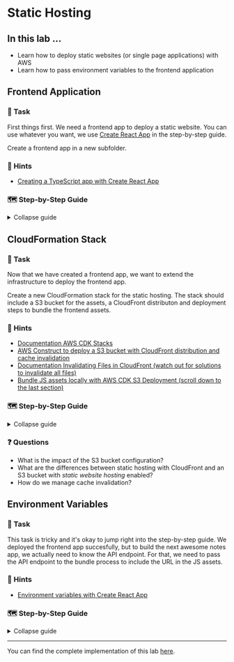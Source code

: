 # Static Hosting

## In this lab …

- Learn how to deploy static websites (or single page applications) with AWS
- Learn how to pass environment variables to the frontend application

## Frontend Application

### 📝 Task

First things first. We need a frontend app to deploy a static website. You can use whatever you want, we use [Create React App](https://github.com/facebook/create-react-app) in the step-by-step guide.

Create a frontend app in a new subfolder.

### 🔎 Hints

- [Creating a TypeScript app with Create React App](https://create-react-app.dev/docs/getting-started/#creating-a-typescript-app)

### 🗺  Step-by-Step Guide

<details>
<summary>Collapse guide</summary>

1. Run create-react-app to bootstrap a new CRA project:
   ```bash
   npx create-react-app frontend --template typescript
   ```
2. Pinpoint Jest version so we use the same version for the CDK project as well as for the frontend application:
   ```bash
   npm install jest@26.6.0 --save-dev
   ```
3. Feel free to go into the frontend folder and start the application:
   ```bash
   cd frontend
   npm start
   ```
   Go to http://localhost:3000 and enjoy the app!

</details>

## CloudFormation Stack

### 📝 Task

Now that we have created a frontend app, we want to extend the infrastructure to deploy the frontend app.

Create a new CloudFormation stack for the static hosting. The stack should include a S3 bucket for the assets, a CloudFront distributon and deployment steps to bundle the frontend assets.

### 🔎 Hints

- [Documentation AWS CDK Stacks](https://docs.aws.amazon.com/cdk/latest/guide/stacks.html)
- [AWS Construct to deploy a S3 bucket with CloudFront distribution and cache invalidation](https://docs.aws.amazon.com/cdk/api/latest/docs/aws-s3-deployment-readme.html#cloudfront-invalidation)
- [Documentation Invalidating Files in CloudFront (watch out for solutions to invalidate all files)](https://docs.aws.amazon.com/AmazonCloudFront/latest/DeveloperGuide/Invalidation.html)
- [Bundle JS assets locally with AWS CDK S3 Deployment (scroll down to the last section)](https://aws.amazon.com/blogs/devops/building-apps-with-aws-cdk/)

### 🗺  Step-by-Step Guide

<details>
<summary>Collapse guide</summary>

1. Install new dependencies (in the root directory of your project):
   ```bash
   npm install @aws-cdk/aws-s3-deployment @aws-cdk/aws-cloudfront-origins @aws-cdk/aws-cloudfront fs-extra
   npm install @types/fs-extra --save-dev
   ```
1. Go to the `lib` folder and create a new file:
   ```bash
   touch lib/notes-frontend-stack.ts
   ```
1. Add the following code to the new file:

   ```typescript
   import { execSync } from "child_process";
   import * as path from "path";
   import * as fs from "fs-extra";
   import * as cdk from "@aws-cdk/core";
   import * as s3 from "@aws-cdk/aws-s3";
   import * as cloudfront from "@aws-cdk/aws-cloudfront";
   import * as origins from "@aws-cdk/aws-cloudfront-origins";
   import * as s3deploy from "@aws-cdk/aws-s3-deployment";

   export class NotesFrontendStack extends cdk.Stack {
     constructor(scope: cdk.Construct, id: string, props?: cdk.StackProps) {
       super(scope, id, props);

       const bucket = new s3.Bucket(this, "NotesFrontend", {
         removalPolicy: cdk.RemovalPolicy.DESTROY,
         autoDeleteObjects: true,
       });

       const distribution = new cloudfront.Distribution(
         this,
         "NotesFrontendDistribution",
         {
           defaultBehavior: { origin: new origins.S3Origin(bucket) },
           defaultRootObject: "index.html",
         }
       );

       new s3deploy.BucketDeployment(this, "DeployWithInvalidation", {
         sources: [
           s3deploy.Source.asset(path.join(__dirname, "../frontend"), {
             bundling: {
               local: {
                 tryBundle(outputDir) {
                   try {
                     execSync("npm --version");
                   } catch {
                     return false;
                   }

                   execSync(`
                  npm --prefix ./frontend i && 
                  npm --prefix ./frontend run build
                `);
                   fs.copySync(
                     path.join(__dirname, "../frontend", "build"),
                     outputDir
                   );

                   return true;
                 },
               },
               image: cdk.DockerImage.fromRegistry("node:lts"),
               command: [],
             },
           }),
         ],
         destinationBucket: bucket,
         distribution,
         distributionPaths: ["/*"],
       });

       new cdk.CfnOutput(this, "URL", {
         value: `https://${distribution.distributionDomainName}`,
       });
     }
   }
   ```

1. Go to the file `bin/notes-api.ts` and add the following code:

   ```typescript
   #!/usr/bin/env node
   import "source-map-support/register";
   import * as cdk from "@aws-cdk/core";
   import { NotesApiStack } from "../lib/notes-api-stack";
   import { NotesFrontendStack } from "../lib/notes-frontend-stack";

   const app = new cdk.App();
   new NotesApiStack(app, "NotesApiStack");
   new NotesFrontendStack(app, "NotesFrontendStack");
   ```

1. Deploy the new CloudFormation stack:
   ```bash
   npx cdk deploy NotesFrontendStack
   ```

</details>

### ❓ Questions

- What is the impact of the S3 bucket configuration?
- What are the differences between static hosting with CloudFront and an S3 bucket with _static website hosting_ enabled?
- How do we manage cache invalidation?

## Environment Variables

### 📝 Task

This task is tricky and it's okay to jump right into the step-by-step guide. We deployed the frontend app succesfully, but to build the next awesome notes app, we actually need to know the API endpoint. For that, we need to pass the API endpoint to the bundle process to include the URL in the JS assets.

### 🔎 Hints

- [Environment variables with Create React App](https://create-react-app.dev/docs/adding-custom-environment-variables/)

### 🗺  Step-by-Step Guide

<details>
<summary>Collapse guide</summary>

1. Extend the CloudFormation stack (`lib/notes-frontend-stack.ts`):

   ```diff
    import { execSync } from 'child_process';
    import * as path from 'path';
    import * as fs from 'fs-extra';
    import * as cdk from "@aws-cdk/core";
    import * as s3 from '@aws-cdk/aws-s3';
    import * as cloudfront from '@aws-cdk/aws-cloudfront';
    import * as origins from '@aws-cdk/aws-cloudfront-origins';
    import * as s3deploy from '@aws-cdk/aws-s3-deployment';

   +interface Props extends cdk.StackProps {
   +  apiEndpoint: string;
   +}
   +
    export class NotesFrontendStack extends cdk.Stack {
   -  constructor(scope: cdk.Construct, id: string, props?: cdk.StackProps) {
   +  constructor(scope: cdk.Construct, id: string, props: Props) {
       super(scope, id, props);

       const bucket = new s3.Bucket(this, 'NotesFrontend', {
       removalPolicy: cdk.RemovalPolicy.DESTROY,
       autoDeleteObjects: true,
       });

       const distribution = new cloudfront.Distribution(this, 'NotesFrontendDistribution', {
       defaultBehavior: { origin: new origins.S3Origin(bucket) },
       defaultRootObject: 'index.html'
       });

       new s3deploy.BucketDeployment(this, 'DeployWithInvalidation', {
       sources: [
           s3deploy.Source.asset(path.join(__dirname, '../frontend'), {
           bundling: {
               local: {
               tryBundle(outputDir) {
                   try {
                   execSync('npm --version');
                   } catch {
                   return false
                   }

                   execSync(`
                   npm --prefix ./frontend i &&
   -                  npm --prefix ./frontend run build
   +                  REACT_APP_API_ENDPOINT=${props.apiEndpoint} npm --prefix ./frontend run build
                   `);
                   fs.copySync(path.join(__dirname, '../frontend', 'build'), outputDir);

                   return true;
               }
               },
               image: cdk.DockerImage.fromRegistry('node:lts'),
               command: [],
           }
           })
       ],
       destinationBucket: bucket,
       distribution,
       distributionPaths: ['/*'],
       });

       new cdk.CfnOutput(this, "URL", { value: `https://${distribution.distributionDomainName}` });
      }
    }
   ```

1. Update the file `bin/notes-api.ts`:

   ```diff
    #!/usr/bin/env node
    import "source-map-support/register";
    import * as cdk from "@aws-cdk/core";
    import { NotesApiStack } from "../lib/notes-api-stack";
    import { NotesFrontendStack } from "../lib/notes-frontend-stack";

    const app = new cdk.App();
    new NotesApiStack(app, "NotesApiStack");
   -new NotesFrontendStack(app, "NotesFrontendStack");
   +new NotesFrontendStack(app, "NotesFrontendStack", {
   +   apiEndpoint: process.env.API_ENDPOINT!
   +});
   ```

1. Update the file `frontend/src/App.tsx`:

   ```diff
    import React from 'react';
    import logo from './logo.svg';
    import './App.css';

    function App() {
      return (
        <div className="App">
          <header className="App-header">
            <img src={logo} className="App-logo" alt="logo" />
            <p>
              Edit <code>src/App.tsx</code> and save to reload.
            </p>
            <a
              className="App-link"
              href="https://reactjs.org"
              target="_blank"
              rel="noopener noreferrer"
            >
              Learn React
            </a>
   +        <p>{process.env.REACT_APP_API_ENDPOINT}</p>
          </header>
        </div>
      );
    }

    export default App;
   ```

1. Deploy the frontend stack and provide the API endpoint:
   ```bash
   API_ENDPOINT=https://XXXXXXXXX.execute-api.eu-central-1.amazonaws.com npx cdk deploy NotesFrontendStack
   ```

</details>

---

You can find the complete implementation of this lab [here](https://github.com/superluminar-io/serverless-workshop/tree/main/packages/lab4).
